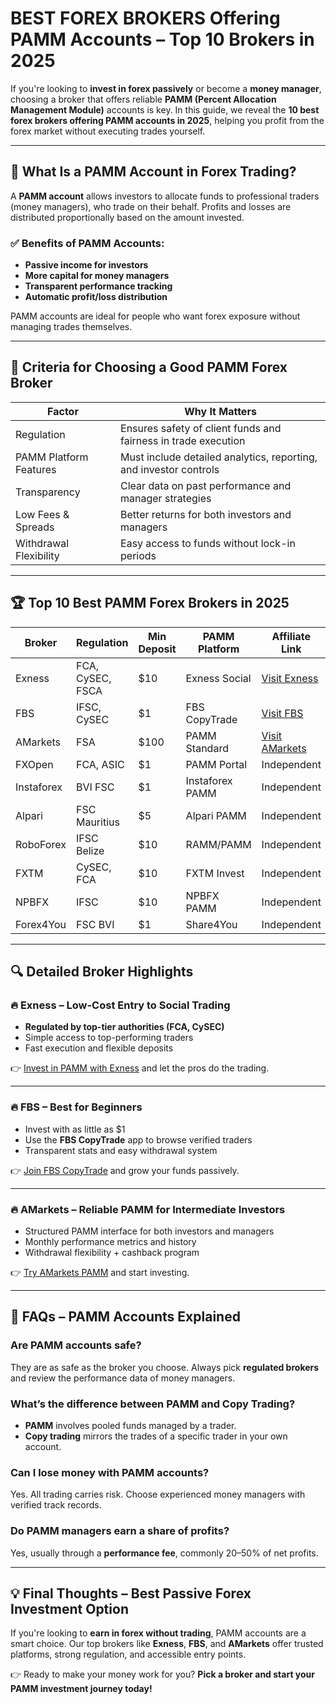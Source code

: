 # BEST FOREX BROKERS Offering PAMM Accounts – Top 10 Brokers in 2025

If you're looking to **invest in forex passively** or become a **money manager**, choosing a broker that offers reliable **PAMM (Percent Allocation Management Module)** accounts is key. In this guide, we reveal the **10 best forex brokers offering PAMM accounts in 2025**, helping you profit from the forex market without executing trades yourself.

---

## 🔎 What Is a PAMM Account in Forex Trading?

A **PAMM account** allows investors to allocate funds to professional traders (money managers), who trade on their behalf. Profits and losses are distributed proportionally based on the amount invested.

### ✅ Benefits of PAMM Accounts:

* **Passive income for investors**
* **More capital for money managers**
* **Transparent performance tracking**
* **Automatic profit/loss distribution**

PAMM accounts are ideal for people who want forex exposure without managing trades themselves.

---

## 📌 Criteria for Choosing a Good PAMM Forex Broker

| Factor                 | Why It Matters                                                    |
| ---------------------- | ----------------------------------------------------------------- |
| Regulation             | Ensures safety of client funds and fairness in trade execution    |
| PAMM Platform Features | Must include detailed analytics, reporting, and investor controls |
| Transparency           | Clear data on past performance and manager strategies             |
| Low Fees & Spreads     | Better returns for both investors and managers                    |
| Withdrawal Flexibility | Easy access to funds without lock-in periods                      |

---

## 🏆 Top 10 Best PAMM Forex Brokers in 2025

| Broker     | Regulation       | Min Deposit | PAMM Platform   | Affiliate Link                                            |
| ---------- | ---------------- | ----------- | --------------- | --------------------------------------------------------- |
| Exness     | FCA, CySEC, FSCA | \$10        | Exness Social   | [Visit Exness](https://one.exnesstrack.org/a/english23)   |
| FBS        | IFSC, CySEC      | \$1         | FBS CopyTrade   | [Visit FBS](https://fbs.partners?ibl=587836&ibp=21398815) |
| AMarkets   | FSA              | \$100       | PAMM Standard   | [Visit AMarkets](https://amarketstrading.co/?g=WNRAN9)    |
| FXOpen     | FCA, ASIC        | \$1         | PAMM Portal     | Independent                                               |
| Instaforex | BVI FSC          | \$1         | Instaforex PAMM | Independent                                               |
| Alpari     | FSC Mauritius    | \$5         | Alpari PAMM     | Independent                                               |
| RoboForex  | IFSC Belize      | \$10        | RAMM/PAMM       | Independent                                               |
| FXTM       | CySEC, FCA       | \$10        | FXTM Invest     | Independent                                               |
| NPBFX      | IFSC             | \$10        | NPBFX PAMM      | Independent                                               |
| Forex4You  | FSC BVI          | \$1         | Share4You       | Independent                                               |

---

## 🔍 Detailed Broker Highlights

### 🔥 Exness – Low-Cost Entry to Social Trading

* **Regulated by top-tier authorities (FCA, CySEC)**
* Simple access to top-performing traders
* Fast execution and flexible deposits

👉 [Invest in PAMM with Exness](https://one.exnesstrack.org/a/english23) and let the pros do the trading.

---

### 🔥 FBS – Best for Beginners

* Invest with as little as \$1
* Use the **FBS CopyTrade** app to browse verified traders
* Transparent stats and easy withdrawal system

👉 [Join FBS CopyTrade](https://fbs.partners?ibl=587836&ibp=21398815) and grow your funds passively.

---

### 🔥 AMarkets – Reliable PAMM for Intermediate Investors

* Structured PAMM interface for both investors and managers
* Monthly performance metrics and history
* Withdrawal flexibility + cashback program

👉 [Try AMarkets PAMM](https://amarketstrading.co/?g=WNRAN9) and start investing.

---

## 📘 FAQs – PAMM Accounts Explained

### Are PAMM accounts safe?

They are as safe as the broker you choose. Always pick **regulated brokers** and review the performance data of money managers.

### What’s the difference between PAMM and Copy Trading?

* **PAMM** involves pooled funds managed by a trader.
* **Copy trading** mirrors the trades of a specific trader in your own account.

### Can I lose money with PAMM accounts?

Yes. All trading carries risk. Choose experienced money managers with verified track records.

### Do PAMM managers earn a share of profits?

Yes, usually through a **performance fee**, commonly 20–50% of net profits.

---

## 💡 Final Thoughts – Best Passive Forex Investment Option

If you're looking to **earn in forex without trading**, PAMM accounts are a smart choice. Our top brokers like **Exness**, **FBS**, and **AMarkets** offer trusted platforms, strong regulation, and accessible entry points.

👉 Ready to make your money work for you? **Pick a broker and start your PAMM investment journey today!**
